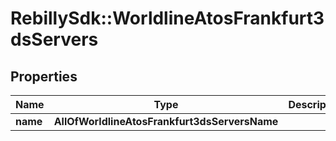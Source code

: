 # RebillySdk::WorldlineAtosFrankfurt3dsServers

## Properties
Name | Type | Description | Notes
------------ | ------------- | ------------- | -------------
**name** | **AllOfWorldlineAtosFrankfurt3dsServersName** |  | 

